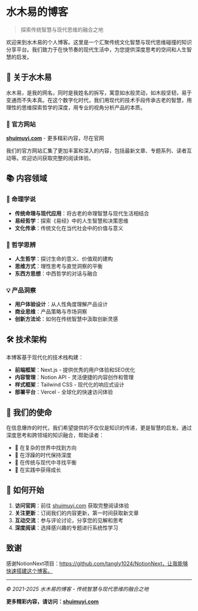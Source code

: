 # 水木易的博客

> 探索传统智慧与现代思维的融合之地

欢迎来到水木易的个人博客。这里是一个汇聚传统文化智慧与现代思维碰撞的知识分享平台。我们致力于在快节奏的现代生活中，为您提供深度思考的空间和人生智慧的启发。

## 🌟 关于水木易

水木易，是我的网名，同时是我姓名的拆写，寓意如水般灵动，如木般坚韧，易于变通而不失本真。在这个数字化时代，我们用现代的技术手段传承古老的智慧，用理性的思维探索哲学的深度，用专业的视角分析产品的本质。

### 📍 官方网站
**[shuimuyi.com](https://shuimuyi.com)** - 更多精彩内容，尽在官网

我们的官方网站汇集了更加丰富和深入的内容，包括最新文章、专题系列、读者互动等。欢迎访问获取完整的阅读体验。

## 📚 内容领域

### 🔮 命理学说
- **传统命理与现代应用**：将古老的命理智慧与现代生活相结合
- **易经哲学**：探索《易经》中的人生智慧和决策思维
- **文化传承**：传统文化在当代社会中的价值与意义

### 🤔 哲学思辨
- **人生哲学**：探讨生命的意义、价值观的建构
- **思维方式**：理性思考与直觉洞察的平衡
- **东西方思想**：中西哲学的对话与融合

### 💡 产品洞察
- **用户体验设计**：从人性角度理解产品设计
- **商业思维**：产品策略与市场洞察
- **创新方法论**：如何在传统智慧中汲取创新灵感

## 🛠 技术架构

本博客基于现代化的技术栈构建：

- **前端框架**：Next.js - 提供优秀的用户体验和SEO优化
- **内容管理**：Notion API - 灵活便捷的内容创作和管理
- **样式框架**：Tailwind CSS - 现代化的响应式设计
- **部署平台**：Vercel - 全球化的快速访问体验

## 🎯 我们的使命

在信息爆炸的时代，我们希望提供的不仅仅是知识的传递，更是智慧的启发。通过深度思考和跨领域的知识融合，帮助读者：

- 🧭 在复杂的世界中找到方向
- 💎 在浮躁的时代保持深度
- 🌱 在传统与现代中寻找平衡
- 🚀 在实践中获得成长

## 📖 如何开始

1. **访问官网**：前往 [shuimuyi.com](https://shuimuyi.com) 获取完整阅读体验
2. **关注更新**：订阅我们的内容更新，第一时间获取新文章
3. **互动交流**：参与评论讨论，分享您的见解和思考
4. **深度阅读**：选择感兴趣的专题进行系统性学习

## 致谢

感谢NotionNext项目：https://github.com/tangly1024/NotionNext，让我能够快速搭建这个博客。

---

*© 2021-2025 水木易的博客 - 传统智慧与现代思维的融合之地*

**更多精彩内容，请访问：[shuimuyi.com](https://shuimuyi.com)**

